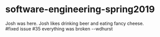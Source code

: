 # software-engineering-spring2019

Josh was here.  Josh likes drinking beer and eating fancy cheese.  
#fixed issue #35 everything was broken --wdhurst
